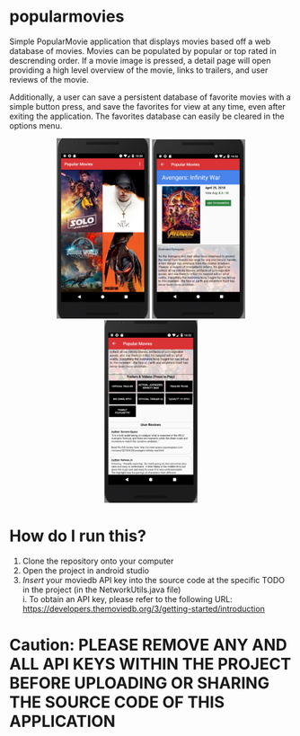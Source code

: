 # popularmovies
<p>Simple PopularMovie application that displays movies based off a web database of movies. Movies can be populated by popular or top rated in descrending order. If a movie image is pressed, a detail page will open providing a high level overview of the movie, links to trailers, and user reviews of the movie.</p>
<p>Additionally, a user can save a persistent database of favorite movies with a simple button press, and save the favorites for view at any time, even after exiting the application. The favorites database can easily be cleared in the options menu.</p>

<p align="center">
  <img src="GUI%20Preview%20Images/home-screen-popular-sort.PNG" width="33%" >
  <img src="GUI%20Preview%20Images/detail-view.PNG" width="33%" >
  <img src="GUI%20Preview%20Images/reviews-and-trailers.PNG" width="33%" >
</p>

# How do I run this?
1. Clone the repository onto your computer
2. Open the project in android studio
3. <em>Insert</em> your moviedb API key into the source code at the specific TODO in the project (in the NetworkUtils.java file)<br>
     i. To obtain an API key, please refer to the following URL: https://developers.themoviedb.org/3/getting-started/introduction
     
# Caution: PLEASE REMOVE ANY AND ALL API KEYS WITHIN THE PROJECT BEFORE UPLOADING OR SHARING THE SOURCE CODE OF THIS APPLICATION
